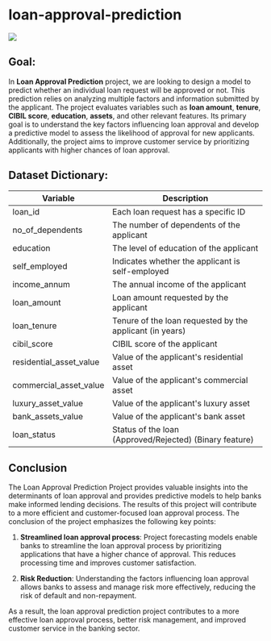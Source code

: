 # loan-approval-prediction
![](https://i.pinimg.com/736x/07/87/5b/07875b338ddab3b8e78a44622098caeb.jpg)
## Goal:
In **Loan Approval Prediction** project, we are looking to design a model to predict whether an individual loan request will be approved or not. This prediction relies on analyzing multiple factors and information submitted by the applicant. The project evaluates variables such as **loan amount**, **tenure**, **CIBIL score**, **education**, **assets**, and other relevant features. Its primary goal is to understand the key factors influencing loan approval and develop a predictive model to assess the likelihood of approval for new applicants. Additionally, the project aims to improve customer service by prioritizing applicants with higher chances of loan approval.
## Dataset Dictionary:
| Variable                  | Description |
|--------------------------|-----------------------------------------------------|
| loan_id                  | Each loan request has a specific ID |
| no_of_dependents         | The number of dependents of the applicant |
| education                | The level of education of the applicant |
| self_employed            | Indicates whether the applicant is self-employed |
| income_annum             | The annual income of the applicant |
| loan_amount              | Loan amount requested by the applicant |
| loan_tenure              | Tenure of the loan requested by the applicant (in years) |
| cibil_score              | CIBIL score of the applicant |
| residential_asset_value  | Value of the applicant's residential asset |
| commercial_asset_value   | Value of the applicant's commercial asset |
| luxury_asset_value       | Value of the applicant's luxury asset |
| bank_assets_value        | Value of the applicant's bank asset |
| loan_status              | Status of the loan (Approved/Rejected) (Binary feature) |
## Conclusion
The Loan Approval Prediction Project provides valuable insights into the determinants of loan approval and provides predictive models to help banks make informed lending decisions. The results of this project will contribute to a more efficient and customer-focused loan approval process. The conclusion of the project emphasizes the following key points:

1. **Streamlined loan approval process**: Project forecasting models enable banks to streamline the loan approval process by prioritizing applications that have a higher chance of approval. This reduces processing time and improves customer satisfaction.

2. **Risk Reduction**: Understanding the factors influencing loan approval allows banks to assess and manage risk more effectively, reducing the risk of default and non-repayment.

As a result, the loan approval prediction project contributes to a more effective loan approval process, better risk management, and improved customer service in the banking sector.

